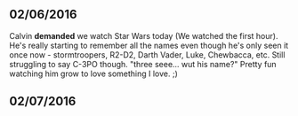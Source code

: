 02/06/2016
---
Calvin **demanded** we watch Star Wars today (We watched the first hour). He's really starting to remember all the names even though he's only seen it once now - stormtroopers, R2-D2, Darth Vader, Luke, Chewbacca, etc. Still struggling to say C-3PO though. "three seee... wut his name?" Pretty fun watching him grow to love something I love. ;)

02/07/2016
---
